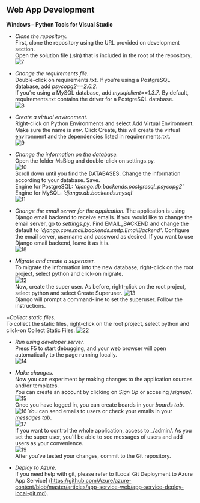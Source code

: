 ## **Web App Development**

**Windows – Python Tools for Visual Studio** 

+ *Clone the repository.*  
First, clone the repository using the URL provided on development section.  
Open the solution file (.sln) that is included in the root of the repository.  
![7](https://github.com/ymr89/School-Me/blob/master/imagesReadMe/7.PNG)

+ *Change the requirements file.*  
Double-click on requirements.txt. If you’re using a PostgreSQL database, add _psycopg2==2.6.2_.  
If you’re using a MySQL database, add _mysqlclient==1.3.7_. By default, requirements.txt contains the driver for a PostgreSQL database.  
![8](https://github.com/ymr89/School-Me/blob/master/imagesReadMe/8.PNG)

+ *Create a virtual environment.*  
Right-click on Python Environments and select Add Virtual Environment. Make sure the name is _env_. Click Create, this will create the virtual environment and the dependencies listed in requirenments.txt.  
![9](https://github.com/ymr89/School-Me/blob/master/imagesReadMe/9.PNG)

+ *Change the information on the database.*  
Open the folder MsBlog and double-click on settings.py.  
![10](https://github.com/ymr89/School-Me/blob/master/imagesReadMe/10.PNG)  
Scroll down until you find the DATABASES. Change the information according to your database. Save.   
Engine for PostgreSQL: _'django.db.backends.postgresql_psycopg2'_  
Engine for MySQL: _'django.db.backends.mysql'_  
![11](https://github.com/ymr89/School-Me/blob/master/imagesReadMe/11.png)

+ *Change the email server for the application.*
The application is using Django email backend to receive emails. If you would like to change the email server, go to _settings.py_. Find EMAIL_BACKEND and change the default to _'django.core.mail.backends.smtp.EmailBackend'_. Configure the email server, username and password as desired. If you want to use Django email backend, leave it as it is.  
![18](https://github.com/ymr89/School-Me/blob/master/imagesReadMe/18.PNG) 

+ *Migrate and create a superuser.*  
To migrate the information into the new database, right-click on the root project, select python and click-on migrate.  
![12](https://github.com/ymr89/School-Me/blob/master/imagesReadMe/12.png)  
Now, create the super user. As before, right-click on the root project, select python and select Create Superuser.
![13](https://github.com/ymr89/School-Me/blob/master/imagesReadMe/13.png)  
Django will prompt a command-line to set the superuser. Follow the instructions. 

+*Collect static files.*  
To collect the static files, right-click on the root project, select python and click-on Collect Static Files.
![22](https://github.com/ymr89/School-Me/blob/master/imagesReadMe/22.png) 

+ *Run using developer server.*  
Press F5 to start debugging, and your web browser will open automatically to the page running locally.  
![14](https://github.com/ymr89/School-Me/blob/master/imagesReadMe/14.PNG) 

+ *Make changes.*  
Now you can experiment by making changes to the application sources and/or templates.  
You can create an account by clicking on _Sign Up_ or accesing _/signup/_. 
![15](https://github.com/ymr89/School-Me/blob/master/imagesReadMe/17.PNG)  
Once you have logged in, you can create boards in your _boards tab_.  
![16](https://github.com/ymr89/School-Me/blob/master/imagesReadMe/19.PNG)
You can send emails to users or check your emails in your _messages tab_.  
![17](https://github.com/ymr89/School-Me/blob/master/imagesReadMe/16.PNG)  
If you want to control the whole application, access to _/admin/. As you set the super user, you'll be able to see messages of users and add users as your convenience.  
![19](https://github.com/ymr89/School-Me/blob/master/imagesReadMe/15.PNG)  
After you’ve tested your changes, commit to the Git repository. 

+ *Deploy to Azure.*  
If you need help with git, please refer to [Local Git Deployment to Azure App Service] (https://github.com/Azure/azure-content/blob/master/articles/app-service-web/app-service-deploy-local-git.md).



